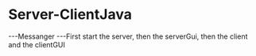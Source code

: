 # Server-ClientJava

---Messanger 
---First start the server, then the serverGui, then the client and the clientGUI
